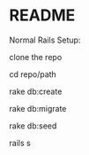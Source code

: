 # README

Normal Rails Setup:

clone the repo

cd repo/path

rake db:create

rake db:migrate

rake db:seed

rails s
